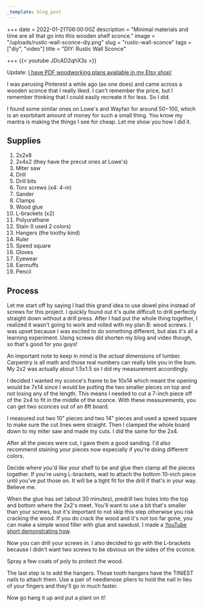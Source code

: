```yaml
---
_template: blog_post
---
```


+++
date = 2022-01-21T06:00:00Z
description = "Minimal materials and time are all that go into this wooden shelf sconce."
image = "/uploads/rustic-wall-sconce-diy.png"
slug = "rustic-wall-sconce"
tags = ["diy", "video"]
title = "DIY: Rustic Wall Sconce"

+++
{{< youtube JDcAD2qhX3s >}}

Update: [I have PDF woodworking plans available in my Etsy shop!](https://www.etsy.com/listing/1204912379/rustic-wall-sconce-woodworking-plans?click_key=f3f56a46f892e3b8ee4849ac529dee946da704c9%3A1204912379&click_sum=0848dd6a&ref=shop_home_active_2)

I was perusing Pinterest a while ago (as one does) and came across a wooden sconce that I really liked. I can't remember the price, but I remember thinking that I could easily recreate it for less. So I did.

I found some similar ones on Lowe's and Wayfair for around $50-$100, which is an exorbitant amount of money for such a small thing. You know my mantra is making the things I see for cheap. Let me show you how I did it.

## Supplies

 1. 2x2x8
 2. 2x4x2 (they have the precut ones at Lowe's)
 3. Miter saw
 4. Drill
 5. Drill bits
 6. Torx screws (x4: 4-in)
 7. Sander
 8. Clamps
 9. Wood glue
10. L-brackets (x2)
11. Polyurathane
12. Stain (I used 2 colors)
13. Hangers (the toothy kind)
14. Ruler
15. Speed square
16. Gloves
17. Eyewear
18. Earmuffs
19. Pencil

## Process

Let me start off by saying I had this grand idea to use dowel pins instead of screws for this project. I quickly found out it's quite difficult to drill perfectly straight down without a drill press. After I had put the whole thing together, I realized it wasn't going to work and rolled with my plan B: wood screws. I was upset because I was excited to do something different, but alas it's all a learning experiment. Using screws did shorten my blog and video though, so that's good for you guys!

An important note to keep in mind is the _actual_ dimensions of lumber. Carpentry is all math and those real numbers can really bite you in the bum. My 2x2 was actually about 1.5x1.5 so I did my measurement accordingly.

I decided I wanted my sconce's frame to be 10x14 which meant the opening would be 7x14 since I would be putting the two smaller pieces on top and not losing any of the length. This means I needed to cut a 7-inch piece off of the 2x4 to fit in the middle of the sconce. With these measurements, you can get two sconces out of an 8ft board.

I measured out two 10" pieces and two 14" pieces and used a speed square to make sure the cut lines were straight. Then I clamped the whole board down to my miter saw and made my cuts. I did the same for the 2x4.

After all the pieces were cut, I gave them a good sanding. I'd also recommend staining your pieces now especially if you're doing different colors.

Decide where you'd like your shelf to be and glue then clamp all the pieces together. If you're using L-brackets, wait to attach the bottom 10-inch piece until you've put those on. It will be a tight fit for the drill if that's in your way. Believe me.

When the glue has set (about 30 minutes), predrill two holes into the top and bottom where the 2x2's meet. You'll want to use a bit that's smaller than your screws, but it's important to not skip this step otherwise you risk cracking the wood. If you do crack the wood and it's not too far gone, you can make a simple wood filler with glue and sawdust. I made a [YouTube short demonstrating how](https://www.youtube.com/shorts/bJ8rKUn7lNk).

Now you can drill your screws in. I also decided to go with the L-brackets because I didn't want two screws to be obvious on the sides of the sconce.

Spray a few coats of poly to protect the wood.

The last step is to add the hangers. Those tooth hangers have the TINIEST nails to attach them. Use a pair of needlenose pliers to hold the nail in lieu of your fingers and they'll go in much faster.

Now go hang it up and put a plant on it!
